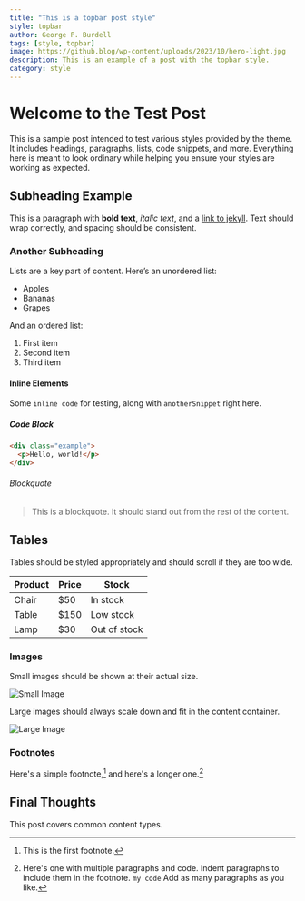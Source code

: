 ```yaml
---
title: "This is a topbar post style"
style: topbar
author: George P. Burdell
tags: [style, topbar]
image: https://github.blog/wp-content/uploads/2023/10/hero-light.jpg
description: This is an example of a post with the topbar style.
category: style
---
```

# Welcome to the Test Post

This is a sample post intended to test various styles provided by the theme. It includes headings, paragraphs, lists, code snippets, and more. Everything here is meant to look ordinary while helping you ensure your styles are working as expected.

## Subheading Example

This is a paragraph with **bold text**, *italic text*, and a [link to jekyll](https://jekyllrb.com/). Text should wrap correctly, and spacing should be consistent.

### Another Subheading

Lists are a key part of content. Here’s an unordered list:

- Apples
- Bananas
- Grapes

And an ordered list:

1. First item
2. Second item
3. Third item

#### Inline Elements

Some `inline code` for testing, along with `anotherSnippet` right here.

##### Code Block

```html
<div class="example">
  <p>Hello, world!</p>
</div>
```

###### Blockquote

> This is a blockquote. It should stand out from the rest of the content.

## Tables

Tables should be styled appropriately and should scroll if they are too wide.

| Product  | Price | Stock        |
|----------|-------|--------------|
| Chair    | $50   | In stock     |
| Table    | $150  | Low stock    |
| Lamp     | $30   | Out of stock |

### Images

Small images should be shown at their actual size.

![Small Image](https://placebear.com/g/300/200)

Large images should always scale down and fit in the content container.

![Large Image](https://placebear.com/g/1200/800)

### Footnotes
Here's a simple footnote,[^1] and here's a longer one.[^2]

[^1]: This is the first footnote.

[^2]: Here's one with multiple paragraphs and code.
     Indent paragraphs to include them in the footnote.
     `my code`
     Add as many paragraphs as you like.

## Final Thoughts

This post covers common content types. 
